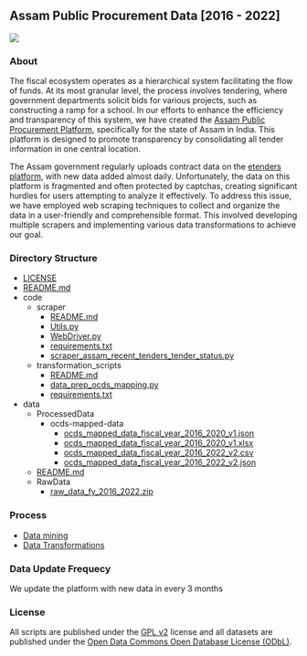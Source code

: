 ## Assam Public Procurement Data [2016 - 2022]

[![][cover]](https://assam.open-contracting.in/)

### About
The fiscal ecosystem operates as a hierarchical system facilitating the flow of funds. At its most granular level, the process involves tendering, where government departments solicit bids for various projects, such as constructing a ramp for a school. In our efforts to enhance the efficiency and transparency of this system, we have created the [Assam Public Procurement Platform](assam.open-contracting.in/), specifically for the state of Assam in India. This platform is designed to promote transparency by consolidating all tender information in one central location.

The Assam government regularly uploads contract data on the [etenders platform](https://assamtenders.gov.in/nicgep/app), with new data added almost daily. Unfortunately, the data on this platform is fragmented and often protected by captchas, creating significant hurdles for users attempting to analyze it effectively. To address this issue, we have employed web scraping techniques to collect and organize the data in a user-friendly and comprehensible format. This involved developing multiple scrapers and implementing various data transformations to achieve our goal.

### Directory Structure
- [LICENSE](LICENSE)
- [README.md](README.md)
- code
  - scraper
    - [README.md](code/scraper/README.md)
    - [Utils.py](code/scraper/Utils.py)
    - [WebDriver.py](code/scraper/WebDriver.py)
    - [requirements.txt](code/scraper/requirements.txt)
    - [scraper_assam_recent_tenders_tender_status.py](code/scraper/scraper_assam_recent_tenders_tender_status.py)
  - transformation_scripts
    - [README.md](code/transformation_scripts/README.md)
    - [data_prep_ocds_mapping.py](code/transformation_scripts/data_prep_ocds_mapping.py)
    - [requirements.txt](code/transformation_scripts/requirements.txt)
- data
  - ProcessedData
    - ocds-mapped-data
      - [ocds_mapped_data_fiscal_year_2016_2020_v1.json](data/ProcessedData/ocds-mapped-data/ocds_mapped_data_fiscal_year_2016_2020_v1.json)
      - [ocds_mapped_data_fiscal_year_2016_2020_v1.xlsx](data/ProcessedData/ocds-mapped-data/ocds_mapped_data_fiscal_year_2016_2020_v1.xlsx)
      - [ocds_mapped_data_fiscal_year_2016_2022_v2.csv](data/ProcessedData/ocds-mapped-data/ocds_mapped_data_fiscal_year_2016_2022_v2.csv)
      - [ocds_mapped_data_fiscal_year_2016_2022_v2.json](data/ProcessedData/ocds-mapped-data/ocds_mapped_data_fiscal_year_2016_2022_v2.json)
  - [README.md](data/README.md)
  - RawData
    - [raw_data_fy_2016_2022.zip](data/RawData/raw_data_fy_2016_2022.zip)

### Process
- [Data mining](code/scraper/README.md)
- [Data Transformations](data/README.md)

### Data Update Frequecy
We update the platform with new data in every 3 months

### License
All scripts are published under the [GPL v2](https://www.gnu.org/licenses/old-licenses/gpl-2.0.en.html#SEC1) license and all datasets are published under the [Open Data Commons Open Database License (ODbL)](https://opendatacommons.org/licenses/odbl/summary/).


[cover]: https://github.com/CivicDataLab/assam-tender-data/assets/5118689/f7d654c8-d077-4d03-a616-7e7b682c1fc5
